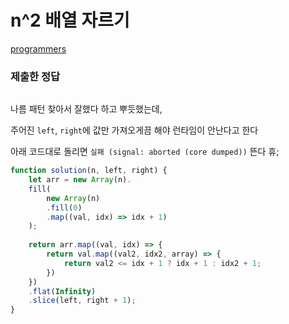 # n^2 배열 자르기

[programmers](https://programmers.co.kr/learn/courses/30/lessons/87390)

### 제출한 정답
```js
```

나름 패턴 찾아서 잘했다 하고 뿌듯했는데,

주어진 `left`, `right`에 값만 가져오게끔 해야 런타임이 안난다고 한다

아래 코드대로 돌리면 `실패 (signal: aborted (core dumped))` 뜬다 휴;
```js
function solution(n, left, right) {
    let arr = new Array(n).
    fill(
        new Array(n)
        .fill(0)
        .map((val, idx) => idx + 1)
    );
    
    return arr.map((val, idx) => {
        return val.map((val2, idx2, array) => {
            return val2 <= idx + 1 ? idx + 1 : idx2 + 1;
        })
    })
    .flat(Infinity)
    .slice(left, right + 1);
}
```